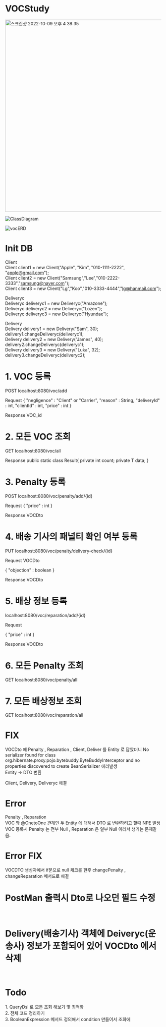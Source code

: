 # VOCStudy

<img width="620" alt="스크린샷 2022-10-09 오후 4 38 35" src="https://user-images.githubusercontent.com/74821906/195278573-63a371ac-7d6b-4067-85f2-123b39ae7569.png">

![ClassDiagram](https://user-images.githubusercontent.com/74821906/190338793-ffdf7582-2e07-47bd-a393-20d8ee6a8023.png)



![vocERD](https://user-images.githubusercontent.com/74821906/189692981-b92e953c-2ec9-4f7b-97f6-99c6c1344495.png)

<h1>Init DB</h1>

Client<br>
Client client1 = new Client("Apple", "Kim", "010-1111-2222", "apple@gmail.com");<br>
Client client2 = new Client("Samsung","Lee","010-2222-3333","samsung@naver.com");<br>
Client client3 = new Client("Lg","Koo","010-3333-4444","lg@hanmail.com");<br>

Deliveryc<br>
Deliveryc deliveryc1 = new Deliveryc("Amazone");<br>
Deliveryc deliveryc2 = new Deliveryc("Lozen");<br>
Deliveryc deliveryc3 = new Deliveryc("Hyundae");<br>

Delivery<br>
Delivery delivery1 = new Delivery("Sam", 30);<br>
delivery1.changeDeliveryc(deliveryc1);<br>
Delivery delivery2 = new Delivery("James", 40);<br>
delivery2.changeDeliveryc(deliveryc1);<br>
Delivery delivery3 = new Delivery("Luka", 32);<br>
delivery3.changeDeliveryc(deliveryc2);<br>

<h1>1. VOC 등록</h1>
POST
localhost:8080/voc/add

Request
{
    "negligence" : "Client" or "Carrier",
    "reason" : String,
    "deliveryId" : int,
    "clientId" : int,
    "price" : int
}

Response VOC_id

<h1>2. 모든 VOC 조회</h1>
GET
localhost:8080/voc/all


Response
public static class Result<T>{
        private int count;
        private T data;
    }

<h1>3. Penalty 등록</h1>
POST
localhost:8080/voc/penalty/add/{id}

Request
{
    "price" : int
}

Response VOCDto

<h1>4. 배송 기사의 패널티 확인 여부 등록</h1>
PUT
localhost:8080/voc/penalty/delivery-check/{id}

Request VOCDto

{
    "objection" : boolean
}

Response VOCDto

<h1>5. 배상 정보 등록</h1>

localhost:8080/voc/reparation/add/{id}

Request

{
    "price" : int
}

Response VOCDto

<h1>6. 모든 Penalty 조회</h1>
GET
localhost:8080/voc/penalty/all

<h1>7. 모든 배상정보 조회</h1>
GET
localhost:8080/voc/reparation/all


<h1>FIX</h1>

VOCDto 에 Penalty , Reparation , Client, Deliver 를 Entity 로 담았더니
No serializer found for class org.hibernate.proxy.pojo.bytebuddy.ByteBuddyInterceptor and no properties discovered to create BeanSerializer
에러발생<br>
Entity -> DTO 변환

Client, Delivery, Deliveryc 해결

<h1>Error</h1>

Penalty , Reparation <br>
VOC 와 @OnetoOne 관계인 두 Entity 에 대해서 DTO 로 변환하려고 할때 NPE 발생 <br>
VOC 등록시 Penalty 는 전부 Null , Reparation 은 일부 Null 이라서 생기는 문제같음.

<h1>Error FIX</h1>

VOCDTO 생성자에서 if문으로 null 체크를 한후 changePenalty , changeReparation 메서드로 해결 <br>

<h1>PostMan 출력시 Dto로 나오던 필드  수정 </h1><br>

<h1>Delivery(배송기사) 객체에 Deiveryc(운송사) 정보가 포함되어 있어 VOCDto 에서 삭제 </h1><br>

<h1>Todo</h1>
1. QueryDsl 로 모든 조회 해보기 및 최적화 <br>            
2. 전체 코드 정리하기 <br>
3. BooleanExpression 메서드 정의해서 condition 만들어서 조회에 
